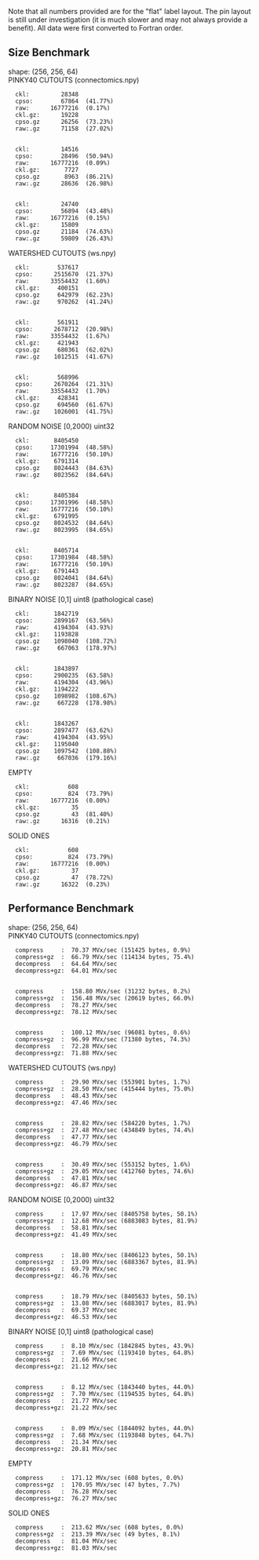 Note that all numbers provided are for the "flat" label layout. The pin layout is still under investigation (it is much slower and may not always provide a benefit). All data were first converted to Fortran order.

## Size Benchmark
shape: (256, 256, 64)  
PINKY40 CUTOUTS (connectomics.npy)

      ckl:         28348    
      cpso:        67864  (41.77%) 
      raw:      16777216  (0.17%)
      ckl.gz:      19228   
      cpso.gz      26256  (73.23%)
      raw:.gz      71158  (27.02%)
    

      ckl:         14516    
      cpso:        28496  (50.94%) 
      raw:      16777216  (0.09%)
      ckl.gz:       7727   
      cpso.gz       8963  (86.21%)
      raw:.gz      28636  (26.98%)
    

      ckl:         24740    
      cpso:        56894  (43.48%) 
      raw:      16777216  (0.15%)
      ckl.gz:      15809   
      cpso.gz      21184  (74.63%)
      raw:.gz      59809  (26.43%)
    
WATERSHED CUTOUTS (ws.npy)

      ckl:        537617    
      cpso:      2515670  (21.37%) 
      raw:      33554432  (1.60%)
      ckl.gz:     400151   
      cpso.gz     642979  (62.23%)
      raw:.gz     970262  (41.24%)
    

      ckl:        561911    
      cpso:      2678712  (20.98%) 
      raw:      33554432  (1.67%)
      ckl.gz:     421943   
      cpso.gz     680361  (62.02%)
      raw:.gz    1012515  (41.67%)
    

      ckl:        568996    
      cpso:      2670264  (21.31%) 
      raw:      33554432  (1.70%)
      ckl.gz:     428341   
      cpso.gz     694560  (61.67%)
      raw:.gz    1026001  (41.75%)
    
RANDOM NOISE [0,2000) uint32

      ckl:       8405450    
      cpso:     17301994  (48.58%) 
      raw:      16777216  (50.10%)
      ckl.gz:    6791314   
      cpso.gz    8024443  (84.63%)
      raw:.gz    8023562  (84.64%)
    

      ckl:       8405384    
      cpso:     17301996  (48.58%) 
      raw:      16777216  (50.10%)
      ckl.gz:    6791995   
      cpso.gz    8024532  (84.64%)
      raw:.gz    8023995  (84.65%)
    

      ckl:       8405714    
      cpso:     17301984  (48.58%) 
      raw:      16777216  (50.10%)
      ckl.gz:    6791443   
      cpso.gz    8024041  (84.64%)
      raw:.gz    8023287  (84.65%)
    
BINARY NOISE [0,1] uint8 (pathological case)

      ckl:       1842719    
      cpso:      2899167  (63.56%) 
      raw:       4194304  (43.93%)
      ckl.gz:    1193828   
      cpso.gz    1098040  (108.72%)
      raw:.gz     667063  (178.97%)
    

      ckl:       1843897    
      cpso:      2900235  (63.58%) 
      raw:       4194304  (43.96%)
      ckl.gz:    1194222   
      cpso.gz    1098982  (108.67%)
      raw:.gz     667228  (178.98%)
    

      ckl:       1843267    
      cpso:      2897477  (63.62%) 
      raw:       4194304  (43.95%)
      ckl.gz:    1195040   
      cpso.gz    1097542  (108.88%)
      raw:.gz     667036  (179.16%)
    
EMPTY

      ckl:           608    
      cpso:          824  (73.79%) 
      raw:      16777216  (0.00%)
      ckl.gz:         35   
      cpso.gz         43  (81.40%)
      raw:.gz      16316  (0.21%)
    
SOLID ONES

      ckl:           608    
      cpso:          824  (73.79%) 
      raw:      16777216  (0.00%)
      ckl.gz:         37   
      cpso.gz         47  (78.72%)
      raw:.gz      16322  (0.23%)
    


## Performance Benchmark

shape: (256, 256, 64)  
PINKY40 CUTOUTS (connectomics.npy)

      compress     :  70.37 MVx/sec (151425 bytes, 0.9%)
      compress+gz  :  66.79 MVx/sec (114134 bytes, 75.4%)
      decompress   :  64.64 MVx/sec
      decompress+gz:  64.01 MVx/sec
    

      compress     :  158.80 MVx/sec (31232 bytes, 0.2%)
      compress+gz  :  156.48 MVx/sec (20619 bytes, 66.0%)
      decompress   :  78.27 MVx/sec
      decompress+gz:  78.12 MVx/sec
    

      compress     :  100.12 MVx/sec (96081 bytes, 0.6%)
      compress+gz  :  96.99 MVx/sec (71380 bytes, 74.3%)
      decompress   :  72.28 MVx/sec
      decompress+gz:  71.88 MVx/sec
    
WATERSHED CUTOUTS (ws.npy)

      compress     :  29.90 MVx/sec (553901 bytes, 1.7%)
      compress+gz  :  28.50 MVx/sec (415444 bytes, 75.0%)
      decompress   :  48.43 MVx/sec
      decompress+gz:  47.46 MVx/sec
    

      compress     :  28.82 MVx/sec (584220 bytes, 1.7%)
      compress+gz  :  27.48 MVx/sec (434849 bytes, 74.4%)
      decompress   :  47.77 MVx/sec
      decompress+gz:  46.79 MVx/sec
    

      compress     :  30.49 MVx/sec (553152 bytes, 1.6%)
      compress+gz  :  29.05 MVx/sec (412760 bytes, 74.6%)
      decompress   :  47.81 MVx/sec
      decompress+gz:  46.87 MVx/sec
    
RANDOM NOISE [0,2000) uint32

      compress     :  17.97 MVx/sec (8405758 bytes, 50.1%)
      compress+gz  :  12.68 MVx/sec (6883083 bytes, 81.9%)
      decompress   :  58.81 MVx/sec
      decompress+gz:  41.49 MVx/sec
    

      compress     :  18.80 MVx/sec (8406123 bytes, 50.1%)
      compress+gz  :  13.09 MVx/sec (6883367 bytes, 81.9%)
      decompress   :  69.79 MVx/sec
      decompress+gz:  46.76 MVx/sec
    

      compress     :  18.79 MVx/sec (8405633 bytes, 50.1%)
      compress+gz  :  13.08 MVx/sec (6883017 bytes, 81.9%)
      decompress   :  69.37 MVx/sec
      decompress+gz:  46.53 MVx/sec
    
BINARY NOISE [0,1] uint8 (pathological case)

      compress     :  8.10 MVx/sec (1842845 bytes, 43.9%)
      compress+gz  :  7.69 MVx/sec (1193410 bytes, 64.8%)
      decompress   :  21.66 MVx/sec
      decompress+gz:  21.12 MVx/sec
    

      compress     :  8.12 MVx/sec (1843440 bytes, 44.0%)
      compress+gz  :  7.70 MVx/sec (1194535 bytes, 64.8%)
      decompress   :  21.77 MVx/sec
      decompress+gz:  21.22 MVx/sec
    

      compress     :  8.09 MVx/sec (1844092 bytes, 44.0%)
      compress+gz  :  7.68 MVx/sec (1193848 bytes, 64.7%)
      decompress   :  21.34 MVx/sec
      decompress+gz:  20.81 MVx/sec
    
EMPTY

      compress     :  171.12 MVx/sec (608 bytes, 0.0%)
      compress+gz  :  170.95 MVx/sec (47 bytes, 7.7%)
      decompress   :  76.28 MVx/sec
      decompress+gz:  76.27 MVx/sec
    
SOLID ONES

      compress     :  213.62 MVx/sec (608 bytes, 0.0%)
      compress+gz  :  213.39 MVx/sec (49 bytes, 8.1%)
      decompress   :  81.04 MVx/sec
      decompress+gz:  81.03 MVx/sec
    
